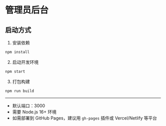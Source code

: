 # 管理员后台

## 启动方式

1. 安装依赖

```bash
npm install
```

2. 启动开发环境

```bash
npm start
```

3. 打包构建

```bash
npm run build
```

---

- 默认端口：3000
- 需要 Node.js 16+ 环境
- 如需部署到 GitHub Pages，建议用 `gh-pages` 插件或 Vercel/Netlify 等平台 